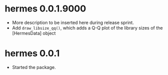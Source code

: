 # hermes 0.0.1.9000

* More description to be inserted here during release sprint.
* Add `draw_libsize_qq()`, which adds a Q-Q plot of the library sizes of the [HermesData] object

# hermes 0.0.1

* Started the package.

